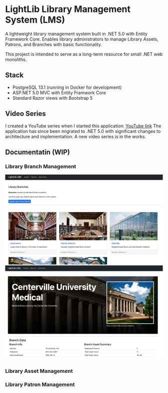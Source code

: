 # LightLib Library Management System (LMS)

A lightweight library management system built in .NET 5.0 with Entity Framework Core.  Enables library administrators to manage Library Assets, Patrons, and Branches with basic functionality.

This project is intended to serve as a long-term resource for small .NET web monoliths.

## Stack

- PostgreSQL 13.1 (running in Docker for development)
- ASP.NET 5.0 MVC with Entity Framwork Core
- Standard Razor views with Bootstrap 5

## Video Series

I created a YouTube series when I started this application: [YouTube link](https://www.youtube.com/watch?v=WTVcLFTgDqs)
The application has since been migrated to .NET 5.0 with significant changes to architecture and implementation.  A new video series is in the works.

## Documentatin (WIP)

### Library Branch Management

<img src="./documentation/images/branch_list.png" width=600>
<img src="./documentation/images/branch_detail.png" width=600>


### Library Asset Management

### Library Patron Management
